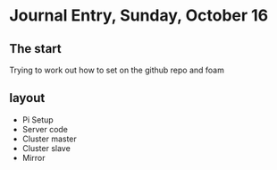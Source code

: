 # Journal Entry,  Sunday, October 16

## The start

Trying to work out how to set on the github repo and foam



## layout

- Pi Setup
- Server code
- Cluster master
- Cluster slave
- Mirror


